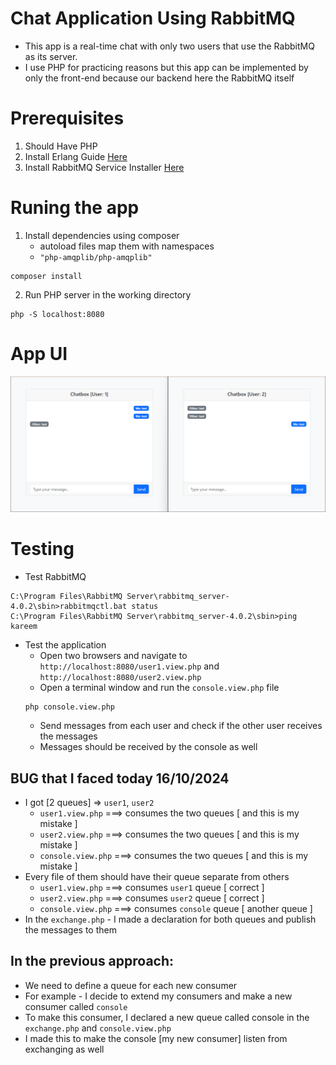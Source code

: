# Chat Application Using RabbitMQ
- This app is a real-time chat with only two users that use the RabbitMQ as its server.
- I use PHP for practicing reasons but this app can be implemented by only the front-end because our backend here the RabbitMQ itself

# Prerequisites
1. Should Have PHP
2. Install Erlang Guide [Here](https://www.rabbitmq.com/docs/which-erlang)
3. Install RabbitMQ Service Installer [Here](https://www.rabbitmq.com/docs/install-windows#downloads)

# Runing the app
1. Install dependencies using composer
    - autoload files map them with namespaces
    - `"php-amqplib/php-amqplib"`
```
composer install
```
2. Run PHP server in the working directory
```
php -S localhost:8080
```

# App UI
![UI Image](github/assets/image.png)

# Testing
- Test RabbitMQ
```
C:\Program Files\RabbitMQ Server\rabbitmq_server-4.0.2\sbin>rabbitmqctl.bat status
C:\Program Files\RabbitMQ Server\rabbitmq_server-4.0.2\sbin>ping kareem
```
- Test the application
    - Open two browsers and navigate to `http://localhost:8080/user1.view.php` and `http://localhost:8080/user2.view.php`
    - Open a terminal window and run the `console.view.php` file
    ```
    php console.view.php
    ```
    - Send messages from each user and check if the other user receives the messages
    - Messages should be received by the console as well

## BUG that I faced today 16/10/2024

- I got [2 queues] => `user1`, `user2`
    - `user1.view.php`    ===> consumes the two queues [ and this is my mistake ]
    - `user2.view.php`    ===> consumes the two queues [ and this is my mistake ]
    - `console.view.php`  ===> consumes the two queues [ and this is my mistake ]
- Every file of them should have their queue separate from others
    - `user1.view.php`    ===> consumes `user1` queue [ correct ]
    - `user2.view.php`    ===> consumes `user2` queue [ correct ]
    - `console.view.php`  ===> consumes `console` queue [ another queue ]
- In the `exchange.php` - I made a declaration for both queues and publish the messages to them

## In the previous approach:
- We need to define a queue for each new consumer
- For example - I decide to extend my consumers and make a new consumer called `console`
- To make this consumer, I declared a new queue called console in the `exchange.php` and `console.view.php`
- I made this to make the console [my new consumer] listen from exchanging as well




